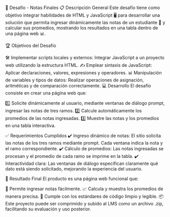🎯 Desafío - Notas Finales
📋 Descripción General
Este desafío tiene como objetivo integrar habilidades de HTML y JavaScript 🖥️ para desarrollar una solución que permita ingresar dinámicamente las notas de un estudiante 📝 y calcular sus promedios, mostrando los resultados en una tabla dentro de una página web 📊.

🏆 Objetivos del Desafío

🛠️ Implementar scripts locales y externos: Integrar JavaScript a un proyecto web utilizando la estructura HTML.
✍️ Emplear sintaxis de JavaScript: Aplicar declaraciones, valores, expresiones y operadores.
📊 Manipulación de variables y tipos de datos: Realizar operaciones de asignación, aritméticas y de comparación correctamente.
💻 Desarrollo
El desafío consiste en crear una página web que:

1️⃣ Solicite dinámicamente al usuario, mediante ventanas de diálogo prompt, ingresar las notas de tres ramos.
2️⃣ Calcule automáticamente los promedios de las notas ingresadas.
3️⃣ Muestre las notas y los promedios en una tabla interactiva.

✅ Requerimientos Cumplidos
✔️ Ingreso dinámico de notas: El sitio solicita las notas de los tres ramos mediante prompt. Cada ventana indica la nota y el ramo correspondiente.
✔️ Cálculo de promedios: Las notas ingresadas se procesan y el promedio de cada ramo se imprime en la tabla.
✔️ Interactividad clara: Las ventanas de diálogo especifican claramente qué dato está siendo solicitado, mejorando la experiencia del usuario. 

🏁 Resultado Final
El producto es una página web funcional que:

🤝 Permite ingresar notas fácilmente.
📈 Calcula y muestra los promedios de manera precisa.
🧹 Cumple con los estándares de código limpio y legible.
📦 Este proyecto puede ser comprimido y subido al LMS como un archivo .zip, facilitando su evaluación y uso posterior.
